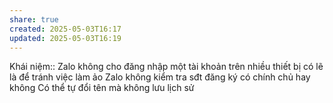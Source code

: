 ```yaml
---
share: true
created: 2025-05-03T16:17
updated: 2025-05-03T16:19
---
```

Khái niệm:: 
Zalo không cho đăng nhập một tài khoản trên nhiều thiết bị có lẽ là để tránh việc làm ảo
Zalo không kiểm tra sđt đăng ký có chính chủ hay không
Có thể tự đổi tên mà không lưu lịch sử